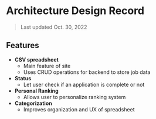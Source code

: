 # Architecture Design Record

> Last updated Oct. 30, 2022

## Features

- **CSV spreadsheet**
  - Main feature of site
  - Uses CRUD operations for backend to store job data
- **Status**
  - Let user check if an application is complete or not
- **Personal Ranking**
  - Allows user to personalize ranking system
- **Categorization**
  - Improves organization and UX of spreadsheet
